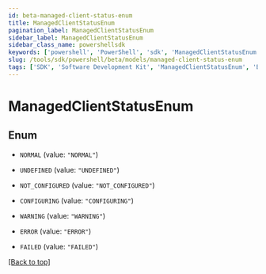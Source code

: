 ```yaml
---
id: beta-managed-client-status-enum
title: ManagedClientStatusEnum
pagination_label: ManagedClientStatusEnum
sidebar_label: ManagedClientStatusEnum
sidebar_class_name: powershellsdk
keywords: ['powershell', 'PowerShell', 'sdk', 'ManagedClientStatusEnum', 'BetaManagedClientStatusEnum'] 
slug: /tools/sdk/powershell/beta/models/managed-client-status-enum
tags: ['SDK', 'Software Development Kit', 'ManagedClientStatusEnum', 'BetaManagedClientStatusEnum']
---
```



# ManagedClientStatusEnum

## Enum


* `NORMAL` (value: `"NORMAL"`)

* `UNDEFINED` (value: `"UNDEFINED"`)

* `NOT_CONFIGURED` (value: `"NOT_CONFIGURED"`)

* `CONFIGURING` (value: `"CONFIGURING"`)

* `WARNING` (value: `"WARNING"`)

* `ERROR` (value: `"ERROR"`)

* `FAILED` (value: `"FAILED"`)


[[Back to top]](#) 


